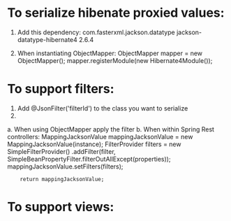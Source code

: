 # To serialize hibenate proxied values:
1. Add this dependency:
        <dependency>
            <groupId>com.fasterxml.jackson.datatype</groupId>
            <artifactId>jackson-datatype-hibernate4</artifactId>
            <version>2.6.4</version>
        </dependency>

2. When instantiating ObjectMapper:
        ObjectMapper mapper = new ObjectMapper();
        mapper.registerModule(new Hibernate4Module());

# To support filters:
1. Add @JsonFilter('filterId') to the class you want to serialize
2.
  a. When using ObjectMapper apply the filter
  b. When within Spring Rest controllers:
        MappingJacksonValue mappingJacksonValue = new MappingJacksonValue(instance);
        FilterProvider filters = new SimpleFilterProvider()
                .addFilter(filter, SimpleBeanPropertyFilter.filterOutAllExcept(properties));
        mappingJacksonValue.setFilters(filters);

        return mappingJacksonValue;

# To support views:

